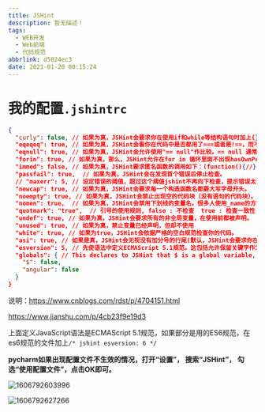 ```yaml
---
title: JSHint
description: 暂无描述！
tags:
  - WEB开发
  - Web前端
  - 代码规范
abbrlink: d5024ec3
date: 2021-01-20 00:15:24
---
```




# 我的配置`.jshintrc`

```json
{
  "curly": false, // 如果为真，JSHint会要求你在使用if和while等结构语句时加上{}来明确代码块。Javascript允许在if等结构语句体只有一句的情况下不加括号。不过这样做可能会让你的代码读起来有些晦涩。
  "eqeqeq": true, // 如果为真，JSHint会看你在代码中是否都用了===或者是!==，而不是使用==和!=。我们建议你在比较0，''(空字符)，undefined，null，false和true的时候使用===和!===。
  "eqnull": true, // 如果为真，JSHint会允许使用"== null"作比较。== null 通常用来判断一个变量是undefined或者是null（当时用==，null和undefined都会转化为false）。
  "forin": true, // 如果为真，那么，JSHint允许在for in 循环里面不出现hasOwnProperty，for in循环一般用来遍历一个对象的属性，这其中也包括他继承自原型链的属性，而hasOwnProperty可以来判断一个属性是否是对象本身的属性而不是继承得来的。
  "immed": false, // 如果为真，JSHint要求匿名函数的调用如下：(function(){//}());而不是(function(){//bla bla})();
  "passfail": true,  // 如果为真，JSHint会在发现首个错误后停止检查。
  // "maxerr": 5, // 设定错误的阈值，超过这个阈值jshint不再向下检查，提示错误太多。
  "newcap": true, // 如果为真，JSHint会要求每一个构造函数名都要大写字母开头。
  "noempty": true, // 如果为真，JSHint会禁止出现空的代码块（没有语句的代码块）。
  "nomen": true,  // 如果为真，JSHint会禁用下划线的变量名。很多人使用_name的方式来命名他们的变量，以说明这是一个私有变量，但实际上，并不是，下划线只是做了一个标识。如果要使用私有变量，可以使用闭包来实现。
  "quotmark": "true",  // 引号的使用规则, false : 不检查  true : 检查一致性（要么都是单引号，要么都是双引号）  single : 必须都是单引号  double : 必须都是双引号
  "undef": true, // 如果为真，JSHint会要求所有的非全局变量，在使用前都被声明。
  "unused": true, // 如果为真，禁止变量已经声明，但却不使用
  "white": true, // 如果为true，JSHint会依据严格的空白规范检查你的代码。
  "asi": true, // 如果是真，JSHint会无视没有加分号的行尾(默认，JSHint会要求你在每个语句后面加上分)
  "esversion": 5, // 先使语法中定义ECMAScript 5.1规范。这包括允许保留关键字作为对象属性。
  "globals": { // This declares to JSHint that $ is a global variable, and the false indicates that it should not be overridden.
    "$": false,
    "angular": false
  }
}
```

说明：https://www.cnblogs.com/rdst/p/4704151.html

https://www.jianshu.com/p/4cb23f9e19d3



上面定义JavaScript语法是ECMAScript 5.1规范，如果部分是用的ES6规范，在es6规范的文件加上`/* jshint esversion: 6 */`





**pycharm如果出现配置文件不生效的情况，打开“设置”， 搜索“JSHint”， 勾选“使用配置文件”，点击OK即可。**



![1606792603996](assets/JSHint/1606792603996.png)

![1606792627266](assets/JSHint/1606792627266.png)